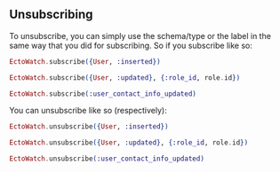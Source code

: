 ## Unsubscribing

To unsubscribe, you can simply use the schema/type or the label in the same way that you did for subscribing.  So if you subscribe like so:

```elixir
EctoWatch.subscribe({User, :inserted})

EctoWatch.subscribe({User, :updated}, {:role_id, role.id})

EctoWatch.subscribe(:user_contact_info_updated)
```

You can unsubscribe like so (respectively):

```elixir
EctoWatch.unsubscribe({User, :inserted})

EctoWatch.unsubscribe({User, :updated}, {:role_id, role.id})

EctoWatch.unsubscribe(:user_contact_info_updated)
```
